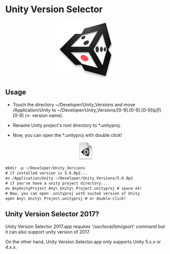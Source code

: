# Unity Version Selector

<center><img src="img/Icon.tiff" width="180px"></center>

## Usage

* Touch the directory ~/Developer/Unity_Versions and move /Application/Unity to ~/Developer/Unity_Versions/[0-9].[0-9].[0-9]\(p|f\)[0-9] \(<- version name\).
 
* Rename Unity project's root directory to *.unityproj.

* Now, you can open the *.unityproj with double click!
 

<center><img src="img/DocumentIcon.tiff" width="55px"></center>


```
mkdir -p ~/Developer/Unity_Versions
# if installed version is 5.6.0p2...
mv /Application/Unity ~/Developer/Unity_Versions/5.6.0p2
# if you've have a unity project directory...
mv AnyUnityProject Any\ Unity\ Project.unityproj # space ok!
# Now, you can open .unityproj with suited version of Unity
open Any\ Unity\ Project.unityproj # or double-click!
```

## Unity Version Selector 2017?

Unity Version Selector 2017.app requires '/usr/local/bin/gsort' command but it can also support unity version of 2017.

On the other hand, Unity Version Selector.app only supports Unity 5.x.x or 4.x.x. 